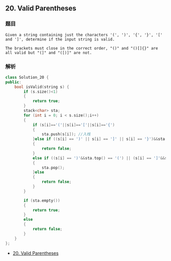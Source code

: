 ## 20. Valid Parentheses

### 题目

```
Given a string containing just the characters '(', ')', '{', '}', '[' and ']', determine if the input string is valid.

The brackets must close in the correct order, "()" and "()[]{}" are all valid but "(]" and "([)]" are not.

```

### 解析

```C++
class Solution_20 {
public:
	bool isValid(string s) {
		if (s.size()<1)
		{
			return true;
		}
		stack<char> sta;
		for (int i = 0; i < s.size();i++)
		{
			if (s[i]=='('||s[i]=='['||s[i]=='{')
			{
				sta.push(s[i]); //入栈
			}else if ((s[i] == ')' || s[i] == ']' || s[i] == '}')&&sta.empty())
			{
				return false;
			}
			else if ((s[i] == ')'&&sta.top() == '(') || (s[i] == ']'&&sta.top() == '[') || (s[i] == '}'&&sta.top() == '{'))
			{
				sta.pop();
			}else 
			{
				return false;
			}
		}

		if (sta.empty())
		{
			return true;
		}
		else
		{
			return false;
		}
	}
};

```
- [20. Valid Parentheses](https://leetcode.com/problems/valid-parentheses/discuss/)
